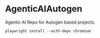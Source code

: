 # AgenticAIAutogen
Agentic AI Repo for Autogen based projects.

```
playwright install --with-deps chromium
```
